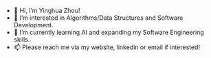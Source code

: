 - 👋 Hi, I’m Yinghua Zhou!
- 👀 I’m interested in Algorithms/Data Structures and Software Development.
- 🌱 I’m currently learning AI and expanding my Software Engineering skills.
- 📫 Please reach me via my website, linkedin or email if interested!

<!---
zyinghua/zyinghua is a ✨ special ✨ repository because its `README.md` (this file) appears on your GitHub profile.
You can click the Preview link to take a look at your changes.
--->

